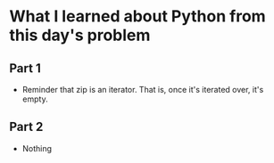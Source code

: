 # What I learned about Python from this day's problem
    
## Part 1
- Reminder that zip is an iterator. That is, once it's iterated over, it's empty.
## Part 2
- Nothing